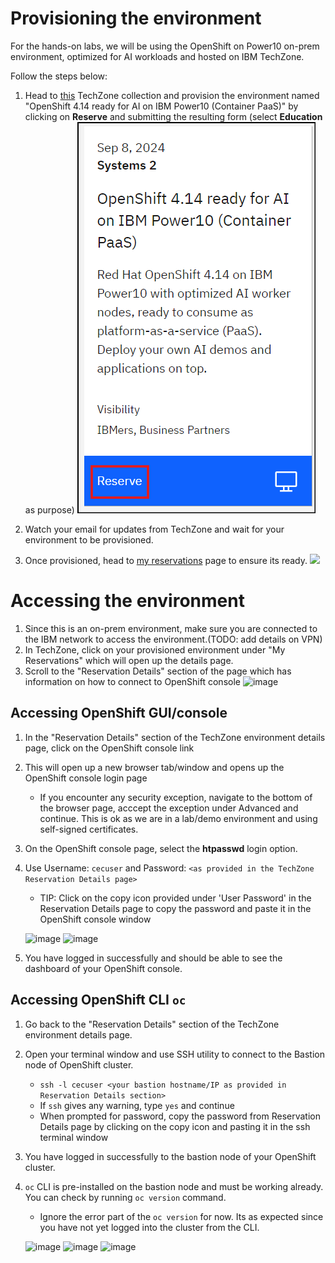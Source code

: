 # Provisioning the environment

For the hands-on labs, we will be using the OpenShift on Power10 on-prem environment, optimized for AI workloads and hosted on IBM TechZone.

Follow the steps below:

1. Head to [this](https://techzone.ibm.com/collection/generative-ai-demos-on-ibm-power/environments) TechZone collection and provision the environment named "OpenShift 4.14 ready for AI on IBM Power10 (Container PaaS)" by clicking on **Reserve** and submitting the resulting form (select **Education** as purpose)
   ![](_attachments/tz-env-reserve.png)
   
2. Watch your email for updates from TechZone and wait for your environment to be provisioned.
3. Once provisioned, head to [my reservations](https://techzone.ibm.com/my/reservations) page to ensure its ready.
   ![](https://github.com/user-attachments/assets/e4ef1ccc-70e3-42b8-8e06-caab6ed87d52)

# Accessing the environment

1. Since this is an on-prem environment, make sure you are connected to the IBM network to access the environment.(TODO: add details on VPN)
2. In TechZone, click on your provisioned environment under "My Reservations" which will open up the details page.
3. Scroll to the "Reservation Details" section of the page which has information on how to connect to OpenShift console
   ![image](https://github.com/user-attachments/assets/9e7df820-6a8b-4cc6-9ca3-b2a8cdc7decb)

## Accessing OpenShift GUI/console

1. In the "Reservation Details" section of the TechZone environment details page, click on the OpenShift console link
2. This will open up a new browser tab/window and opens up the OpenShift console login page   
   - If you encounter any security exception, navigate to the bottom of the browser page, acccept the exception under Advanced and continue. This is ok as we are in a lab/demo environment and using self-signed certificates.
4. On the OpenShift console page, select the **htpasswd** login option.
5. Use Username: `cecuser` and Password: `<as provided in the TechZone Reservation Details page>`
   
   - TIP: Click on the copy icon provided under 'User Password' in the Reservation Details page to copy the password and paste it in the OpenShift console window

   ![image](https://github.com/user-attachments/assets/b31a361a-b69a-4872-b5a7-a71db2f8f52f)
   ![image](https://github.com/user-attachments/assets/2700ebb0-bf81-4f3f-938d-3ae8a48e7473)

7. You have logged in successfully and should be able to see the dashboard of your OpenShift console.

## Accessing OpenShift CLI `oc`

1. Go back to the "Reservation Details" section of the TechZone environment details page.
2. Open your terminal window and use SSH utility to connect to the Bastion node of OpenShift cluster.
   * `ssh -l cecuser <your bastion hostname/IP as provided in Reservation Details section>`
   * If `ssh` gives any warning, type `yes` and continue
   * When prompted for password, copy the password from Reservation Details page by clicking on the copy icon and pasting it in the ssh terminal window
3. You have logged in successfully to the bastion node of your OpenShift cluster.
4. `oc` CLI is pre-installed on the bastion node and must be working already. You can check by running `oc version` command.
   * Ignore the error part of the `oc version` for now. Its as expected since you have not yet logged into the cluster from the CLI.
     
   ![image](https://github.com/user-attachments/assets/0e41ba9f-9f36-41d1-89a2-2116babbacdb)
   ![image](https://github.com/user-attachments/assets/576d86f0-8873-492c-8b13-9433c9f25604)
   ![image](https://github.com/user-attachments/assets/770257da-8d44-4d21-9860-7c6200afd3b6)





